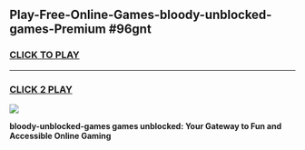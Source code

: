 
## Play-Free-Online-Games-bloody-unblocked-games-Premium #96gnt
<h3>
<a href="https://premium.freeplayer.one?title=bloody-unblocked-games&ref=8M">CLICK TO PLAY</a></h3>
<hr>

<h3>
<a href="https://premium.freeplayer.one?title=bloody-unblocked-games&ref=8M">CLICK 2 PLAY</a>
  
</h3>

<a href="https://premium.freeplayer.one?title=bloody-unblocked-games&ref=8M"><img src="https://clearcache.store/games.png"></a>


**bloody-unblocked-games games unblocked: Your Gateway to Fun and Accessible Online Gaming**
